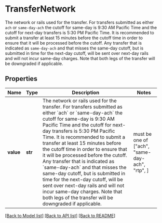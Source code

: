 # TransferNetwork

The network or rails used for the transfer.  For transfers submitted as either `ach` or `same-day-ach` the cutoff for same-day is 9:30 AM Pacific Time and the cutoff for next-day transfers is 5:30 PM Pacific Time. It is recommended to submit a transfer at least 15 minutes before the cutoff time in order to ensure that it will be processed before the cutoff. Any transfer that is indicated as `same-day-ach` and that misses the same-day cutoff, but is submitted in time for the next-day cutoff, will be sent over next-day rails and will not incur same-day charges. Note that both legs of the transfer will be downgraded if applicable.

## Properties
Name | Type | Description | Notes
------------ | ------------- | ------------- | -------------
**value** | **str** | The network or rails used for the transfer.  For transfers submitted as either &#x60;ach&#x60; or &#x60;same-day-ach&#x60; the cutoff for same-day is 9:30 AM Pacific Time and the cutoff for next-day transfers is 5:30 PM Pacific Time. It is recommended to submit a transfer at least 15 minutes before the cutoff time in order to ensure that it will be processed before the cutoff. Any transfer that is indicated as &#x60;same-day-ach&#x60; and that misses the same-day cutoff, but is submitted in time for the next-day cutoff, will be sent over next-day rails and will not incur same-day charges. Note that both legs of the transfer will be downgraded if applicable. |  must be one of ["ach", "same-day-ach", "rtp", ]

[[Back to Model list]](../README.md#documentation-for-models) [[Back to API list]](../README.md#documentation-for-api-endpoints) [[Back to README]](../README.md)


